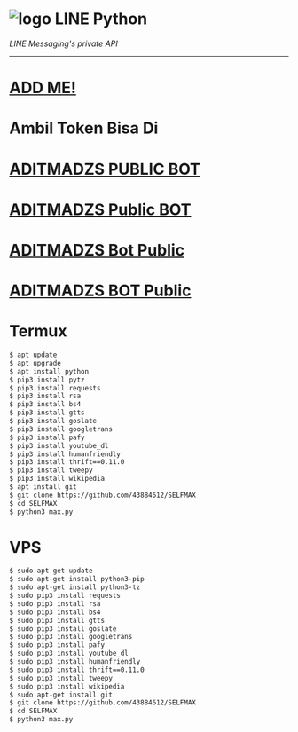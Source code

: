 # ![logo](LINE-sm.png) LINE Python

*LINE Messaging's private API*

----
# [ADD ME!](http://line.me/ti/p/~max_pv)
# Ambil Token Bisa Di
# [ADITMADZS PUBLIC BOT](http://line.me/ti/p/~max_pv)
# [ADITMADZS Public BOT](http://line.me/ti/p/~max_pv)
# [ADITMADZS Bot Public](http://line.me/ti/p/~max_pv)
# [ADITMADZS BOT Public](http://line.me/ti/p/~max_pv)

# Termux

```sh
$ apt update
$ apt upgrade
$ apt install python
$ pip3 install pytz
$ pip3 install requests
$ pip3 install rsa
$ pip3 install bs4
$ pip3 install gtts 
$ pip3 install goslate
$ pip3 install googletrans
$ pip3 install pafy
$ pip3 install youtube_dl
$ pip3 install humanfriendly
$ pip3 install thrift==0.11.0
$ pip3 install tweepy
$ pip3 install wikipedia
$ apt install git
$ git clone https://github.com/43884612/SELFMAX
$ cd SELFMAX
$ python3 max.py
```

# VPS

```sh
$ sudo apt-get update
$ sudo apt-get install python3-pip
$ sudo apt-get install python3-tz
$ sudo pip3 install requests
$ sudo pip3 install rsa 
$ sudo pip3 install bs4 
$ sudo pip3 install gtts 
$ sudo pip3 install goslate
$ sudo pip3 install googletrans 
$ sudo pip3 install pafy 
$ sudo pip3 install youtube_dl 
$ sudo pip3 install humanfriendly
$ sudo pip3 install thrift==0.11.0
$ sudo pip3 install tweepy
$ sudo pip3 install wikipedia
$ sudo apt-get install git
$ git clone https://github.com/43884612/SELFMAX
$ cd SELFMAX
$ python3 max.py
```

